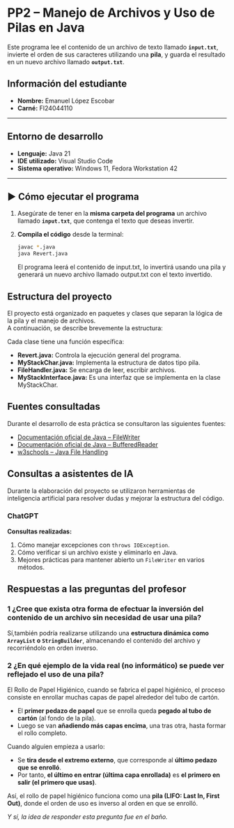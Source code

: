 # PP2 – Manejo de Archivos y Uso de Pilas en Java

Este programa lee el contenido de un archivo de texto llamado **`input.txt`**, invierte el orden de sus caracteres utilizando una **pila**, y guarda el resultado en un nuevo archivo llamado **`output.txt`**.

## Información del estudiante

- **Nombre:** Emanuel López Escobar  
- **Carné:** FI24044110

---

## Entorno de desarrollo

- **Lenguaje:** Java 21  
- **IDE utilizado:** Visual Studio Code  
- **Sistema operativo:** Windows 11, Fedora Workstation 42  

---

## ▶️ Cómo ejecutar el programa

1. Asegúrate de tener en la **misma carpeta del programa** un archivo llamado **`input.txt`**, que contenga el texto que deseas invertir.

2. **Compila el código** desde la terminal:
   ```bash
   javac *.java
   java Revert.java
   ```
   El programa leerá el contenido de input.txt, lo invertirá usando una pila y generará un nuevo archivo llamado output.txt con el texto invertido.

## Estructura del proyecto

El proyecto está organizado en paquetes y clases que separan la lógica de la pila y el manejo de archivos.  
A continuación, se describe brevemente la estructura:

Cada clase tiene una función específica:
- **Revert.java:** Controla la ejecución general del programa.
- **MyStackChar.java:** Implementa la estructura de datos tipo pila.
- **FileHandler.java:** Se encarga de leer, escribir archivos.
- **MyStackInterface.java:** Es una interfaz que se implementa en la clase MyStackChar.


## Fuentes consultadas

Durante el desarrollo de esta práctica se consultaron las siguientes fuentes:

- [Documentación oficial de Java – FileWriter](https://docs.oracle.com/javase/8/docs/api/java/io/FileWriter.html)  
- [Documentación oficial de Java – BufferedReader](https://docs.oracle.com/javase/8/docs/api/java/io/BufferedReader.html)  
- [w3schools – Java File Handling](https://www.w3schools.com/java/java_files_create.asp) 

## Consultas a asistentes de IA

Durante la elaboración del proyecto se utilizaron herramientas de inteligencia artificial para resolver dudas y mejorar la estructura del código.

### ChatGPT
**Consultas realizadas:**
1. Cómo manejar excepciones con `throws IOException`.  
2. Cómo verificar si un archivo existe y eliminarlo en Java.  
3. Mejores prácticas para mantener abierto un `FileWriter` en varios métodos.

## Respuestas a las preguntas del profesor

### 1 ¿Cree que exista otra forma de efectuar la inversión del contenido de un archivo sin necesidad de usar una pila?

Sí,también podría realizarse utilizando una **estructura dinámica como `ArrayList` o `StringBuilder`**, almacenando el contenido del archivo y recorriéndolo en orden inverso.

### 2 ¿En qué ejemplo de la vida real (no informático) se puede ver reflejado el uso de una pila?

El Rollo de Papel Higiénico, cuando se fabrica el papel higiénico, el proceso consiste en enrollar muchas capas de papel alrededor del tubo de cartón.

- El **primer pedazo de papel** que se enrolla queda **pegado al tubo de cartón** (al fondo de la pila).  
- Luego se van **añadiendo más capas encima**, una tras otra, hasta formar el rollo completo.  

Cuando alguien empieza a usarlo:

- Se **tira desde el extremo externo**, que corresponde al **último pedazo que se enrolló**.  
- Por tanto, **el último en entrar (última capa enrollada)** es **el primero en salir (el primero que usas)**.  

Así, el rollo de papel higiénico funciona como una **pila (LIFO: Last In, First Out)**, donde el orden de uso es inverso al orden
en que se enrolló.

*Y sí, la idea de responder esta pregunta fue en el baño.*